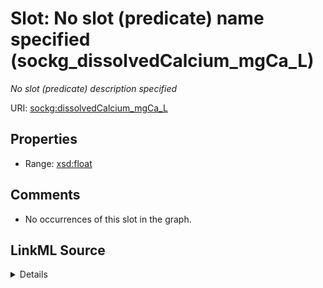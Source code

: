 

# Slot: No slot (predicate) name specified (sockg_dissolvedCalcium_mgCa_L)


_No slot (predicate) description specified_







URI: [sockg:dissolvedCalcium_mgCa_L](https://idir.uta.edu/sockg-ontology/docs/dissolvedCalcium_mgCa_L)



<!-- no inheritance hierarchy -->








## Properties

* Range: [xsd:float](http://www.w3.org/2001/XMLSchema#float)





## Comments

* No occurrences of this slot in the graph.



## LinkML Source

<details>

```yaml
name: sockg_dissolvedCalcium_mgCa_L
description: No slot (predicate) description specified
title: No slot (predicate) name specified
comments:
- No occurrences of this slot in the graph.
from_schema: soc-kg
rank: 1000
domain: sockg_WaterQualityConc
slot_uri: sockg:dissolvedCalcium_mgCa_L
alias: sockg_dissolvedCalcium_mgCa_L
range: float

```
</details>